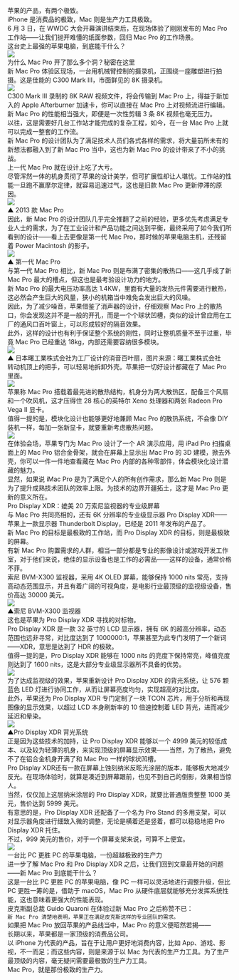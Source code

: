 苹果的产品，有两个极致。        
iPhone 是消费品的极致，Mac 则是生产力工具极致。        
6 月 3 日，在 WWDC 大会开幕演讲结束后，在现场体验了刚刚发布的 Mac Pro 工作站——让我们抛开难懂的纸面参数，回归 Mac Pro 的工作场景。        
这台史上最强的苹果电脑，到底能干什么？        
![](https://raw.githubusercontent.com/michaelledger/media/refs/heads/image/developer/code/macpro-vs-grater.png)        
为什么 Mac Pro 开了那么多个洞？秘密在这里        
新 Mac Pro 体验区现场，一台用机械臂控制的摄录机，正围绕一座雕塑进行拍摄。这是佳能的 C300 Mark III，市面鲜见的 8K 摄录机。        
![](https://raw.githubusercontent.com/michaelledger/media/refs/heads/image/developer/code/video-camera-equipment.jpeg)        
C300 Mark III 录制的 8K RAW 视频文件，将会传输到 Mac Pro 上，得益于新加入的 Apple Afterburner 加速卡，你可以直接在 Mac Pro 上对视频流进行编辑。新 Mac Pro 的性能相当强大，即便是一次性剪辑 3 条 8K 视频也毫无压力。        
以往，这是需要好几台工作站才能完成的复杂工程，如今，在一台 Mac Pro 上就可以完成一整套的工作流。        
新 Mac Pro 的设计团队为了满足技术人员们各式各样的需求，将大量前所未有的新想法都融入到了新 Mac Pro 当中，这也为新 Mac Pro 的设计带来了不小的挑战。        
上一代 Mac Pro 就在设计上吃了大亏。        
尽管浑然一体的机身贯彻了苹果的设计美学，但可扩展性却让人堪忧。工作站的性能一旦跑不赢摩尔定律，就容易迅速过气，这也是旧款 Mac Pro 更新停滞的原因。        
![](https://raw.githubusercontent.com/michaelledger/media/refs/heads/image/developer/code/macpro2013.png)        
▲ 2013 款 Mac Pro        
因此，新 Mac Pro 的设计团队几乎完全推翻了之前的经验，更多优先考虑满足专业人士的需求，为了在工业设计和产品功能之间达到平衡，最终采用了如今我们所看到的设计——看上去更像是第一代 Mac Pro，那时候的苹果电脑主机，还残留着 Power Macintosh 的影子。        
![](https://raw.githubusercontent.com/michaelledger/media/refs/heads/image/developer/code/mac-pro-first-generation.jpeg)        
▲ 第一代 Mac Pro        
与第一代 Mac Pro 相比，新 Mac Pro 则是布满了密集的散热口——这几乎成了新 Mac Pro 最大的槽点，但这也是最考验设计功力的地方。        
新 Mac Pro 的最大电压功率高达 1.4KW，里面有大量的发热元件需要进行散热， 这必然会产生巨大的风量，狭小的机箱当中难免会发出巨大的风噪。        
因此，为了减少噪音，苹果借鉴了消声器的设计，仔细观察 Mac Pro 上的散热口，你会发现这并不是一般的开孔，而是一个个球状凹槽，类似的设计曾应用在工厂的通风口百叶窗上，可以形成较好的隔音效果。        
此外，这样的设计也有利于保证整个系统的刚性，同时让整机质量不至于过重，毕竟 Mac Pro 已经重达 18kg，内部还需要容纳很多模块。        
![](https://raw.githubusercontent.com/michaelledger/media/refs/heads/image/developer/code/noise-reduction-louvered-fan.png)        
▲ 日本曙工業株式会社为工厂设计的消音百叶扇，图片来源：曙工業株式会社        
转动机顶上的把手，可以轻易地拆卸外壳。苹果把一切好设计都藏在了 Mac Pro 里面。        
![](https://raw.githubusercontent.com/michaelledger/media/refs/heads/image/developer/code/macpro-handle.gif)        
苹果称 Mac Pro 搭载着最先进的散热结构，机身分为两大散热区，配备三个风扇和一个吹风机，这才压得住 28 核心的英特尔 Xeno 处理器和两张 Radeon Pro Vega II 显卡。        
值得一提的是，模块化设计也能够更好地兼顾 Mac Pro 的散热系统，不会像 DIY 装机一样，每加一张新显卡，就要重新考虑散热问题。        
![](https://raw.githubusercontent.com/michaelledger/media/refs/heads/image/developer/code/thermolysis.gif)        
在体验会场，苹果专门为 Mac Pro 设计了一个 AR 演示应用，用 iPad Pro 扫描桌面上的 Mac Pro 铝合金骨架，就会在屏幕上显示出 Mac Pro 的 3D 建模，掀去外壳，你可以一件一件地查看藏在 Mac Pro 内部的各种零部件，体会模块化设计潜藏的魅力。        
显然，如果说 iMac Pro 是为了满足个人的所有创作需求，那么新 Mac Pro 则是为了提升成熟技术团队的效率上限。为技术的边界开疆拓土，这才是 Mac Pro 更新的意义所在。        
Pro Display XDR：媲美 20 万索尼监视器的专业级屏幕        
与 Mac Pro 共同亮相的，还有 6K 分辨率的专业级显示器 Pro Display XDR——苹果上一款显示器 Thunderbolt Display，已经是 2011 年发布的产品了。        
新 Mac Pro 的目标是最极致的工作站，而 Pro Display XDR 的目标，则是最极致的屏幕。        
有新 Mac Pro 购置需求的人群，相当一部分都是专业的影像设计或游戏开发工作室，对于他们来说，绝佳的显示设备也是工作的必需品——这样的设备，通常价格不菲。        
索尼 BVM-X300 监视器，采用 4K OLED 屏幕，能够保持 1000 nits 常亮，支持高动态范围显示，并且有着广阔的可视角度，是电影行业最顶级的监视级设备，售价高达 30000 美元。        
![](https://raw.githubusercontent.com/michaelledger/media/refs/heads/image/developer/code/sony-bvm-x300.jpeg)        
▲索尼 BVM-X300 监视器        
这也是苹果为 Pro Display XDR 寻找的对标物。        
Pro Display XDR 是一款 32 英寸的 LCD 显示器，拥有 6K 的超高分辨率，动态范围也远非寻常，对比度达到了 1000000:1，苹果甚至为此专门发明了一个新词——XDR，意思是达到了 HDR 的极致。        
值得一提的是，Pro Display XDR 能够在 1000 nits 的亮度下保持常亮，峰值亮度则达到了 1600 nits，这是大部分专业级显示器所不具备的优势。        
![](https://raw.githubusercontent.com/michaelledger/media/refs/heads/image/developer/code/macpro-audio.jpeg)        
为了达成监视级的效果，苹果重新设计 Pro Display XDR 的背光系统，让 576 颗蓝色 LED 灯进行协同工作，从而让屏幕亮度均匀，实现超高的对比度。        
此外，苹果还为 Pro Display XDR 专门定制了一块 TCON 芯片，用于分析和再现图像的显示效果，以超过 LCD 本身刷新率的 10 倍速控制着 LED 背光，进而减少延迟和晕染。        
![](https://raw.githubusercontent.com/michaelledger/media/refs/heads/image/developer/code/pro-display-xdr-backlight.gif)        
▲Pro Display XDR 背光系统        
正是因为这些技术的加持，让 Pro Display XDR 能够以一个 4999 美元的较低成本、以及较为轻薄的机身，来实现顶级的屏幕显示效果——当然，为了散热，避免不了在铝合金机身开满了和 Mac Pro 一样的球状凹槽。        
Pro Display XDR还有一款在屏幕上蚀刻纳米反眩光涂层的版本，能够极大地减少反光。在现场体验时，就算是凑近到屏幕跟前，也见不到自己的倒影，效果相当惊人。        
当然，仅仅加上这层纳米涂层的 Pro Display XDR，就要比普通版贵整整 1000 美元，售价达到 5999 美元。        
有意思的是，Pro Display XDR 还配备了一个名为 Pro Stand 的多用支架，可以对显示器角度进行细致入微的调整，无论是横着还是竖着，都可以稳稳地把 Pro Display XDR 托住。        
不过，999 美元的售价，对于一个屏幕支架来说，可算不上便宜。        
![](https://raw.githubusercontent.com/michaelledger/media/refs/heads/image/developer/code/xdr-holder.jpeg)        
一台比 PC 更胜 PC 的苹果电脑，一份超越极致的生产力        
进一步了解 Mac Pro 和 Pro Display XDR 之后，让我们回到文章最开始的问题——新 Mac Pro 到底能干什么？        
这是一台比 PC 更胜 PC 的苹果电脑，像 PC 一样可以灵活地进行调整升级，但比 PC 更胜一筹的是，借助于 macOS，Mac Pro 从硬件底层就能够充分发挥系统性能，这也意味着更强大的性能表现。        
皮克斯副总裁 Guido Quaroni 在体验过新 Mac Pro 之后称赞不已：        
`新 Mac Pro 清楚地表明，苹果正在满足皮克斯这样的专业团队的需求。`        
如果把 Mac Pro 放回苹果的产品线当中，Mac Pro 的意义便昭然若揭——        
长期以来，苹果都是一家顶级的消费品公司。        
以 iPhone 为代表的产品，旨在于让用户更好地消费内容，比如 App、游戏、影视，不一而足；而这些内容，则是来源于以 Mac 为代表的生产力工具。为了生产最顶级的内容，毫无疑问需要最极致的生产力工具。        
Mac Pro，就是那份极致的生产力。
        
